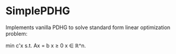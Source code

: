# SimplePDHG

Implements vanilla PDHG to solve standard form linear optimization problem:

min c'x
s.t. Ax = b
     x ≥ 0
     x ∈ ℝ^n.